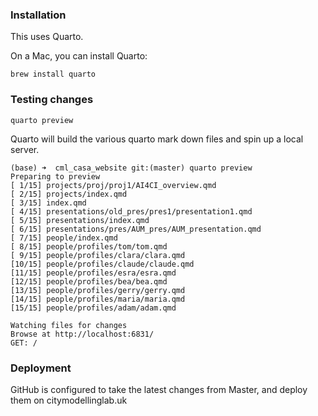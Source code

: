 ### Installation

This uses Quarto.

On a Mac, you can install Quarto:

```shell
brew install quarto
```

### Testing changes

```shell
quarto preview
```

Quarto will build the various quarto mark down files and spin up a local server.
```
(base) ➜  cml_casa_website git:(master) quarto preview
Preparing to preview
[ 1/15] projects/proj/proj1/AI4CI_overview.qmd
[ 2/15] projects/index.qmd
[ 3/15] index.qmd
[ 4/15] presentations/old_pres/pres1/presentation1.qmd
[ 5/15] presentations/index.qmd
[ 6/15] presentations/pres/AUM_pres/AUM_presentation.qmd
[ 7/15] people/index.qmd
[ 8/15] people/profiles/tom/tom.qmd
[ 9/15] people/profiles/clara/clara.qmd
[10/15] people/profiles/claude/claude.qmd
[11/15] people/profiles/esra/esra.qmd
[12/15] people/profiles/bea/bea.qmd
[13/15] people/profiles/gerry/gerry.qmd
[14/15] people/profiles/maria/maria.qmd
[15/15] people/profiles/adam/adam.qmd

Watching files for changes
Browse at http://localhost:6831/
GET: /
```

### Deployment
GitHub is configured to take the latest changes from Master, and deploy them on citymodellinglab.uk